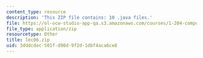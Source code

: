 ```yaml
---
content_type: resource
description: 'This ZIP file contains: 10 .java files.'
file: https://ol-ocw-studio-app-qa.s3.amazonaws.com/courses/1-204-computer-algorithms-in-systems-engineering-spring-2010/3dddcdec501fd90d9f2d1dbf4aca6ce8_lec06.zip
file_type: application/zip
resourcetype: Other
title: lec06.zip
uid: 3dddcdec-501f-d90d-9f2d-1dbf4aca6ce8
---
```

